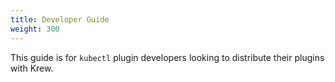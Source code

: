```yaml
---
title: Developer Guide
weight: 300
---
```


This guide is for `kubectl` plugin developers looking to distribute their
plugins with Krew.
